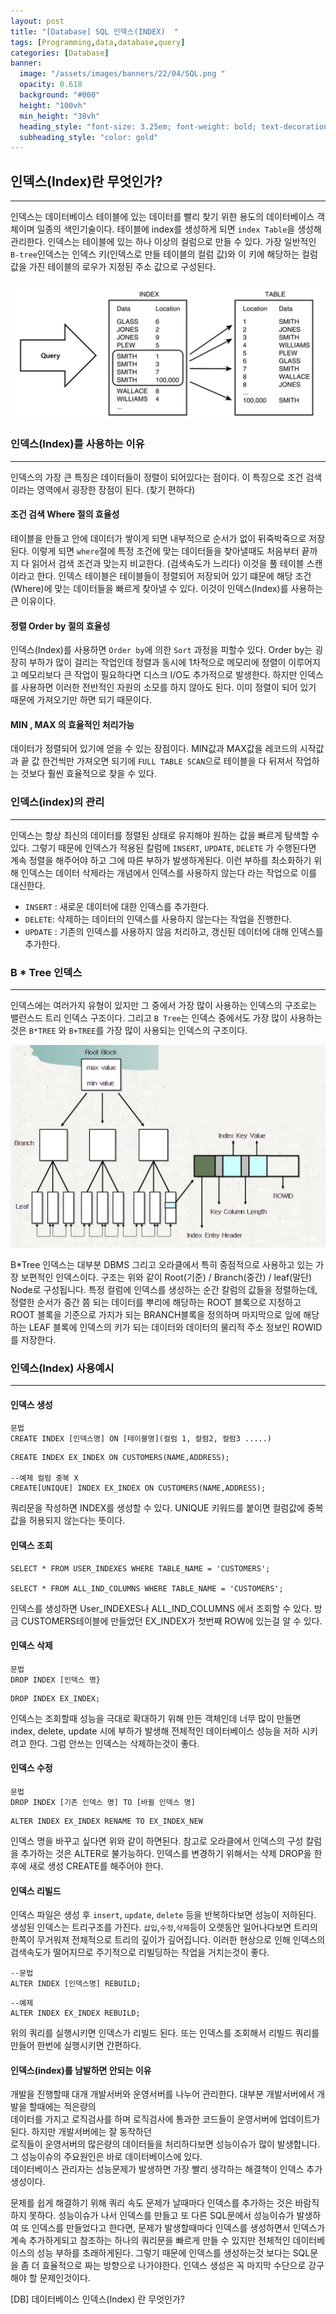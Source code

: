 ```yaml
---
layout: post
title: "[Database] SQL 인덱스(INDEX)  " 
tags: [Programming,data,database,query]
categories: [Database]
banner:
  image: "/assets/images/banners/22/04/SQL.png "
  opacity: 0.618
  background: "#000"
  height: "100vh"
  min_height: "38vh"
  heading_style: "font-size: 3.25em; font-weight: bold; text-decoration: underline"
  subheading_style: "color: gold"
---
```


## 인덱스(Index)란 무엇인가?
***
인덱스는 데이터베이스 테이블에 있는 데이터를 빨리 찾기 위한 용도의 데이터베이스 객체이며 일종의 색인기술이다.
테이블에 index를 생성하게 되면 `index Table`을 생성해 관리한다. 인덱스는 테이블에 있는 하나 이상의 컬럼으로
만들 수 있다. 가장 일반적인 `B-tree`인덱스는 인덱스 키(인덱스로 만들 테이블의 컬럼 값)와 이 키에 해당하는 컬럼 값을 가진
테이블의 로우가 지정된 주소 값으로 구성된다.

<img src="/assets/images/img/Gitblog_img/22/04/27/SQL_index.png"> 

### 인덱스(Index)를 사용하는 이유
***
인덱스의 가장 큰 특징은 데이터들이 정렬이 되어있다는 점이다. 
이 특징으로 조건 검색이라는 영역에서 굉장한 장점이 된다. (찾기 편하다)

#### 조건 검색 Where 절의 효율성
테이블을 만들고 안에 데이터가 쌓이게 되면 내부적으로 순서가 없이 뒤죽박죽으로 저장된다. 
이렇게 되면 `where`절에 특정 조건에 맞는 데이터들을 찾아낼때도 처음부터 끝까지 다 읽어서 검색 조건과 맞는지 비교한다. (검색속도가 느리다)
이것을 풀 테이블 스캔이라고 한다.  인덱스 테이블은 테이블들이 정렬되어 저장되어 있기 떄문에 해당 조건(Where)에 맞는
데이터들을 빠르게 찾아낼 수 있다. 이것이 인덱스(Index)를 사용하는 큰 이유이다.

#### 정렬 Order by 절의 효율성
인덱스(Index)를 사용하면 `Order by`에 의한 `Sort` 과정을 피할수 있다. Order by는 굉장히 부하가 많이 걸리는 작업인데
정렬과 동시에 1차적으로 메모리에 정렬이 이루어지고 메모리보다 큰 작업이 필요하다면 디스크 I/O도 추가적으로 발생한다.
하지만 인덱스를 사용하면 이러한 전반적인 자원의 소모를 하지 않아도 된다. 이미 정렬이 되어 있기 때문에 가져오기만 하면 되기 때문이다.

#### MIN , MAX 의 효율적인 처리가능
데이터가 정렬되어 있기에 얻을 수 있는 장점이다. MIN값과 MAX값을 레코드의 시작값과 끝 값 한건씩만 
가져오면 되기에 `FULL TABLE SCAN`으로 테이블을 다 뒤져서 작업하는 것보다 훨씬 효율적으로 찾을 수 있다.

### 인덱스(index)의 관리
***
인덱스는 항상 최신의 데이터를 정렬된 상태로 유지해야 원하는 값을 빠르게 탐색할 수 있다.
그렇기 때문에 인덱스가 적용된 칼럼에 `INSERT`, `UPDATE`, `DELETE` 가 수행된다면 계속 정렬을 해주어야 하고
그에 따른 부하가 발생하게된다. 이런 부하를 최소화하기 위해 인덱스는 데이터 삭제라는 개념에서 인덱스를 사용하지 않는다 라는
작업으로 이를 대신한다.
- `INSERT` : 새로운 데이터에 대한 인덱스를 추가한다.
- `DELETE`: 삭제하는 데이터의 인덱스를 사용하지 않는다는 작업을 진행한다.
- `UPDATE` : 기존의 인덱스를 사용하지 않음 처리하고, 갱신된 데이터에 대해 인덱스를 추가한다.

### B * Tree 인덱스
***
인덱스에는 여러가지 유형이 있지만 그 중에서 가장 많이 사용하는 인덱스의 구조로는 밸런스드 트리 인덱스 구조이다.
그리고 `B Tree`는 인덱스 중에서도 가장 많이 사용하는것은 `B*TREE` 와 `B+TREE`를 가장 많이 사용되는 인덱스의 구조이다.

<img src="/assets/images/img/Gitblog_img/22/04/27/SQL_index02.png">

B*Tree 인덱스는 대부분 DBMS 그리고 오라클에서 특히 중점적으로 사용하고 있는 가장 보편적인 인덱스이다.
구조는 위와 같이 Root(기준) / Branch(중간) / leaf(말단) Node로 구성됩니다. 특정 컬럼에 인덱스를 생성하는 순간
칼럼의 값들을 정렬하는데, 정렬한 순서가 중간 쯤 되는 데이터를 뿌리에 해당하는 ROOT 블록으로 지정하고
ROOT 블록을 기준으로 가지가 되는 BRANCH블록을 정의하며 마지막으로 잎에 해당하는 LEAF 블록에 인덱스의 키가 되는 데이터와 
데이터의 물리적 주소 정보인 ROWID를 저장한다.


### 인덱스(Index) 사용예시 
***
#### 인덱스 생성
~~~
문법
CREATE INDEX [인덱스명] ON [테이블명](컬럼 1, 컬럼2, 컬럼3 .....)
~~~
~~~
CREATE INDEX EX_INDEX ON CUSTOMERS(NAME,ADDRESS); 

--예제 컬럼 중복 X
CREATE[UNIQUE] INDEX EX_INDEX ON CUSTOMERS(NAME,ADDRESS); 
~~~

쿼리문을 작성하면 INDEX를 생성할 수 있다. UNIQUE 키워드를 붙이면 컬럼값에 중복값을 허용되지 않는다는 뜻이다.

#### 인덱스 조회
~~~
SELECT * FROM USER_INDEXES WHERE TABLE_NAME = 'CUSTOMERS';

SELECT * FROM ALL_IND_COLUMNS WHERE TABLE_NAME = 'CUSTOMERS';
~~~
인덱스를 생성하면 User_INDEXES나 ALL_IND_COLUMNS 에서 조회할 수 있다. 
방금 CUSTOMERS테이블에 만들었던 EX_INDEX가 첫번째 ROW에 있는걸 알 수 있다.



#### 인덱스 삭제
~~~
문법 
DROP INDEX [인덱스 명}
~~~

~~~
DROP INDEX EX_INDEX;
~~~

인덱스는 조회할때 성능을 극대로 확대하기 위해 만든 객체인데 너무 많이 만들면
index, delete, update 시에 부하가 발생해 전체적인 데이터베이스
성능을 저하 시키려고 한다. 그럼 안쓰는 인덱스는 삭제하는것이 좋다.


#### 인덱스 수정
~~~
문법
DROP INDEX [기존 인덱스 명] TO [바뀔 인덱스 명]
~~~

~~~
ALTER INDEX EX_INDEX RENAME TO EX_INDEX_NEW
~~~
인덱스 명을 바꾸고 싶다면 위와 같이 하면된다.  참고로 오라클에서 인덱스의 구성 칼럼을 추가하는 것은 ALTER로 불가능하다.
인덱스를 변경하기 위해서는 삭제 DROP을 한 후에 새로 생성 CREATE를 해주어야 한다.

#### 인덱스 리빌드
인덱스 파일은 생성 후 `insert`, `update`, `delete` 등을 반복하다보면 성능이 저하된다.
생성된 인덱스는 트리구조를 가진다. `삽입`,`수정`,`삭제`등이 오랫동안 일어나다보면 트리의 한쪽이 무거워져 전체적으로
트리의 깊이가 깊어집니다. 이러한 현상으로 인해 인덱스의 검색속도가 떨어지므로 주기적으로 리빌딩하는 작업을 거치는것이 좋다.

~~~
--문법
ALTER INDEX [인덱스명] REBUILD;
~~~

~~~
--예제
ALTER INDEX EX_INDEX REBUILD;
~~~
위의 쿼리를 실행시키면 인덱스가 리빌드 된다. 또는 인덱스를 조회해서 리빌드 쿼리를 만들어 한번에 실행시키면 간편하다.


#### 인덱스(index)를 남발하면 안되는 이유 
개발을 진행할때 대개 개발서버와 운영서버를 나누어 관리한다. 대부분 개발서버에서 개발을 할때에는 적은량의  
데이터를 가지고 로직검사를 하며 로직검사에 통과한 코드들이 운영서버에 업데이트가 된다. 하지만 개발서버에는 잘 동작하던  
로직들이 운영서버의 많은량의 데이터들을 처리하다보면 성능이슈가 많이 발생합니다. 그 성능이슈의 주요원인은 바로 데이터베이스에 있다.  
데이터베이스 관리자는 성능문제가 발생하면 가장 빨리 생각하는 해결책이 인덱스 추가 생성이다.

문제를 쉽게 해결하기 위해 쿼리 속도 문제가 날때마다 인덱스를 추가하는 것은 바람직하지 못하다. 성능이슈가 나서 인덱스를 만들고
또 다른 SQL문에서 성능이슈가 발생하여 또 인덱스를 만들었다고 한다면, 문제가 발생할때마다 인덱스를 생성하면서
인덱스가 계속 추가하게되고 참조하는 하나의 쿼리문을 빠르게 만들 수 있지만 전체적인 데이터베이스의 성능 부하를 초래하게된다.
그렇기 때문에 인덱스를 생성하는것 보다는 SQL문을 좀 더 효율적으로 짜는 방향으로 나가야한다. 인덱스 생성은 꼭 마지막 수단으로 강구해야 할 문제인것이다.

[DB] 데이터베이스 인덱스(Index) 란 무엇인가?